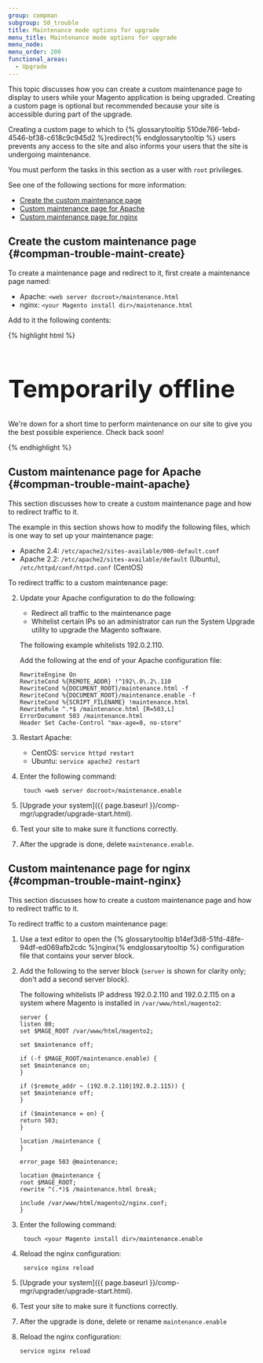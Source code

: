 ```yaml
---
group: compman
subgroup: 50_trouble
title: Maintenance mode options for upgrade
menu_title: Maintenance mode options for upgrade
menu_node:
menu_order: 200
functional_areas:
  - Upgrade
---
```


This topic discusses how you can create a custom maintenance page to display to users while your Magento application is being upgraded. Creating a custom page is optional but recommended because your site is accessible during part of the upgrade.

Creating a custom page to which to {% glossarytooltip 510de766-1ebd-4546-bf38-c618c9c945d2 %}redirect{% endglossarytooltip %} users prevents any access to the site and also informs your users that the site is undergoing maintenance.

<div class="bs-callout bs-callout-info" markdown="1">
  <p>You must perform the tasks in this section as a user with <code>root</code> privileges.</p>
</div>

See one of the following sections for more information:

*	[Create the custom maintenance page](#compman-trouble-maint-create)
*	[Custom maintenance page for Apache](#compman-trouble-maint-apache)
*	[Custom maintenance page for nginx](#compman-trouble-maint-nginx)

## Create the custom maintenance page {#compman-trouble-maint-create}

To create a maintenance page and redirect to it, first create a maintenance page named:

*	Apache: `<web server docroot>/maintenance.html`
*	nginx: `<your Magento install dir>/maintenance.html`

Add to it the following contents:

{% highlight html %}
<!DOCTYPE html>
<html>
<head>
<title>Temporarily Offline</title>
<meta http-equiv="Content-Type" content="text/html; charset=UTF-8">
<style>
h1
{ font-size: 50px; }

body
{ text-align:center; font: 20px Helvetica, sans-serif; color: #333; }

</style>
</head>
<body>

# Temporarily offline

<p>We're down for a short time to perform maintenance on our site to give you the best possible experience. Check back soon!</p>
</body>
</html>
{% endhighlight %}

## Custom maintenance page for Apache {#compman-trouble-maint-apache}

This section discusses how to create a custom maintenance page and how to redirect traffic to it.

The example in this section shows how to modify the following files, which is one way to set up your maintenance page:

*	Apache 2.4: `/etc/apache2/sites-available/000-default.conf`
*	Apache 2.2: `/etc/apache2/sites-available/default` (Ubuntu), `/etc/httpd/conf/httpd.conf` (CentOS)

To redirect traffic to a custom maintenance page:

2.	Update your Apache configuration to do the following:

	*	Redirect all traffic to the maintenance page
	*	Whitelist certain IPs so an administrator can run the System Upgrade utility to upgrade the Magento software.

	The following example whitelists 192.0.2.110.

	Add the following at the end of your Apache configuration file:

		RewriteEngine On
		RewriteCond %{REMOTE_ADDR} !^192\.0\.2\.110
		RewriteCond %{DOCUMENT_ROOT}/maintenance.html -f
		RewriteCond %{DOCUMENT_ROOT}/maintenance.enable -f
		RewriteCond %{SCRIPT_FILENAME} !maintenance.html
		RewriteRule ^.*$ /maintenance.html [R=503,L]
		ErrorDocument 503 /maintenance.html
		Header Set Cache-Control "max-age=0, no-store"

3.	Restart Apache:

	*	CentOS: `service httpd restart`
	*	Ubuntu: `service apache2 restart`

4. Enter the following command:

		touch <web server docroot>/maintenance.enable
5.	[Upgrade your system]({{ page.baseurl }}/comp-mgr/upgrader/upgrade-start.html).
7.	Test your site to make sure it functions correctly.
6.	After the upgrade is done, delete `maintenance.enable`.

## Custom maintenance page for nginx {#compman-trouble-maint-nginx}

This section discusses how to create a custom maintenance page and how to redirect traffic to it.

To redirect traffic to a custom maintenance page:

1.	Use a text editor to open the {% glossarytooltip b14ef3d8-51fd-48fe-94df-ed069afb2cdc %}nginx{% endglossarytooltip %} configuration file that contains your server block.
2.	Add the following to the server block (`server` is shown for clarity only; don't add a second server block).

	The following whitelists IP address 192.0.2.110 and 192.0.2.115 on a system where Magento is installed in `/var/www/html/magento2`:

		server {
		listen 80;
		set $MAGE_ROOT /var/www/html/magento2;

		set $maintenance off;

		if (-f $MAGE_ROOT/maintenance.enable) {
		set $maintenance on; 
		}

		if ($remote_addr ~ (192.0.2.110|192.0.2.115)) {
		set $maintenance off;
		}

		if ($maintenance = on) {
		return 503;
		}

		location /maintenance {
		}

		error_page 503 @maintenance;

		location @maintenance {
		root $MAGE_ROOT;
		rewrite ^(.*)$ /maintenance.html break;

		include /var/www/html/magento2/nginx.conf;
		}
4. Enter the following command:

		touch <your Magento install dir>/maintenance.enable
3. Reload the nginx configuration:

		service nginx reload
5.	[Upgrade your system]({{ page.baseurl }}/comp-mgr/upgrader/upgrade-start.html).
7.	Test your site to make sure it functions correctly.
6.	After the upgrade is done, delete or rename `maintenance.enable`
5.	Reload the nginx configuration:

		service nginx reload
